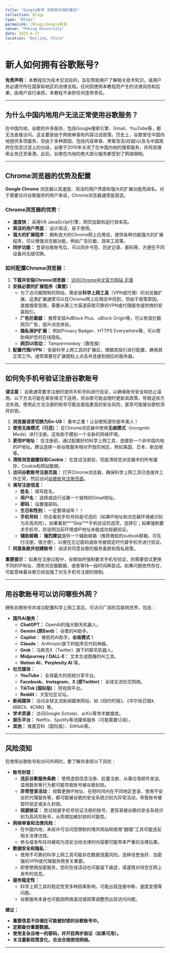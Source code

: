 ```yaml
---
title: "Google账号 互联网冲浪的基石"
collection: Blogs
type: "Blogs"
permalink: /Blogs/Google账号
venue: "Peking University"
date: 2025-6-17
location: "Beijing, China"
---
```

# 新人如何拥有谷歌账号?

**免责声明：** 本教程仅为技术交流目的，旨在帮助用户了解相关技术知识。请用户务必遵守所在国家和地区的法律法规。任何因使用本教程而产生的法律风险和后果，由用户自行承担。本教程不承担任何连带责任。

-----

## 为什么中国内地用户无法正常使用谷歌服务？

在中国内地，谷歌的许多服务，包括Google搜索引擎、Gmail、YouTube等，都无法直接访问。这主要是由于网络审查和内容过滤政策。历史上，谷歌曾在中国内地提供多项服务，但由于多种原因，包括内容审查、黑客攻击(存疑)以及与中国政府在信息过滤上的分歧，谷歌于2010年关闭了在中国内地的搜索服务，并将其搜索业务迁至香港。此后，谷歌在内地的绝大部分服务都受到了网络限制。

-----

## Chrome浏览器的优势及配置

**Google Chrome** 浏览器以其速度、简洁的用户界面和强大的扩展功能而闻名。对于需要访问谷歌服务的用户来说，Chrome浏览器通常是首选。

### Chrome浏览器的优势：

  * **速度快：** 采用V8 JavaScript引擎，网页加载和运行效率高。
  * **简洁的用户界面：** 设计简洁，易于使用。
  * **强大的扩展程序：** 拥有庞大的Chrome网上应用店，提供各种功能强大的扩展程序，可以增强浏览器功能，例如广告拦截、效率工具等。
  * **同步功能：** 登录谷歌账号后，可以同步书签、历史记录、密码等，方便在不同设备间无缝切换。

### 如何配置Chrome浏览器：

1.  **下载并安装Chrome浏览器：** [访问Chrome中文官方网站,无墙](https://www.google.cn/chrome/next-steps.html?statcb=0&installdataindex=empty&defaultbrowser=0)
2.  **安装必要的扩展程序（重要）：**
      * 为了访问被限制的网站，需安装**科学上网工具**（VPN或代理）的浏览器扩展。这类扩展通常可以在Chrome网上应用店中找到，但由于政策原因，直接搜索受限，需要从第三方渠道获取可靠的VPN或代理服务提供商的安装指引。
      * **广告拦截器：** 推荐安装AdBlock Plus、uBlock Origin等，可以有效拦截网页广告，提升浏览体验。
      * **隐私保护扩展：** 例如Privacy Badger、HTTPS Everywhere等，可以帮助保护您的在线隐私。
      * **网页UI改动：** Tampermonkey（篡改猴）
3.  **配置代理/VPN：** 安装科学上网工具的扩展后，根据其指引进行配置，确保其正常工作。通常需要在扩展图标上点击并连接到相应的服务器。

-----

## 如何免手机号验证注册谷歌账号

**请注意：** 谷歌通常要求注册时提供手机号码进行验证，以确保账号安全和防止滥用。以下方法可能在某些情况下适用，但谷歌可能会随时更新其政策，导致这些方法失效。使用此方法注册的账号可能会面临更高的安全风险，甚至可能被谷歌检测并封锁。

1.  **浏览器语言切换为En-US：** 重中之重！让谷歌知道你是牢美人！
2.  **使用无痕模式（可选）：** 在Chrome浏览器中使用**无痕模式**（Incognito Mode）进行注册。这有助于模拟一个全新的网络环境。
3.  **更改IP地址：** 在注册前，通过配置好的科学上网工具，连接到一个非中国内地的IP地址。建议选择一些谷歌服务相对开放的地区，例如美国、日本、新加坡等。
4.  **清除浏览器缓存和Cookie：** 在尝试注册前，彻底清除您浏览器中的所有缓存、Cookie和网站数据。
5.  **访问谷歌账号注册页面：** 打开Chrome浏览器，确保科学上网工具已连接并工作正常，然后访问[谷歌账号注册页面](https://accounts.google.com/lifecycle/steps/signup/name?continue=https%3A%2F%2Fwww.google.com%3Fhl%3Dzh-CN&dsh=S-1089015267%3A1750219695620942&ec=GAlA8wE&flowEntry=SignUp&flowName=GlifWebSignIn&hl=en-US&TL=ALgCv6yKU2n_rxobqXAIlgCjXrs7T_ZTw99REM31yXt1vgX5k2FTIZCTGtRotOaW)。
6.  **填写注册信息：**
      * **姓名：** 填写姓名。
      * **用户名：** 选择或自行设置一个独特的Gmail地址。
      * **密码：** 设置强密码。
      * **生日和性别：** 一定要填成年！！
      * **手机号码：** 你会看到手机号码是可选的（如果IP地址和浏览器环境被识别为非高风险）。如果看到\*\*“Skip”\*\*手机验证的选项，选择它；如果强制要求手机号，则说明当前环境或IP地址未能成功规避验证。
      * **辅助邮箱：** **强烈建议**提供一个辅助邮箱（推荐微软的outlook邮箱，可先行注册，很方便），以便在忘记密码或账号被锁定时代替手机号进行验证。
7.  **同意条款并创建账号：** 阅读并同意谷歌的服务条款和隐私政策。

**重要提示：** 如果在注册过程中，谷歌始终强制要求手机号验证，则需要尝试更换不同的IP地址、清除浏览器数据，或者等待一段时间再尝试。如果问题依然存在，可能意味着谷歌已经加强了对无手机号注册的限制。

-----

## 用谷歌账号可以访问哪些外网？

拥有谷歌账号并成功配置科学上网工具后，可访问广阔的互联网世界，包括：

  * **国外AI服务：**
      * **ChatGPT：** OpenAI的强大聊天机器人。
      * **Gemini (原Bard)：** 谷歌的AI助手。
      * **Copilot：** 微软的AI助手。**全局模式！**
      * **Claude：** Anthropic旗下的程序员代码神器。
      * **Grok：** 马斯克X（Twitter）旗下的聊天机器人。
      * **Midjourney / DALL-E：** 文本生成图像的AI工具。
      * **Notion AI、Perplexity AI** 等。
  * **社交媒体：**
      * **YouTube：** 全球最大的视频分享平台。
      * **Facebook、Instagram、X (原Twitter)：** 全球主流社交网络。
      * **TikTok (国际版)：** 短视频平台。
      * **Reddit：** 大型社区论坛。
  * **新闻媒体：** 访问全球主流新闻媒体网站，如《纽约时报》、《华尔街日报》、《BBC》、《CNN》等。
  * **学术资源：** 访问Google Scholar、arXiv等学术数据库。
  * **娱乐平台：** Netflix、Spotify等流媒体服务（可能需要订阅）。
  * **其他：** 维基百科（国际版）、GitHub等。

-----

## 风险须知

在使用谷歌账号和访问外网时，要了解并承担以下风险：

  * **账号封锁：**
      * **违反谷歌服务条款：** 使用虚假信息注册、批量注册、从事垃圾邮件发送、滥用服务等行为都可能导致账号被谷歌封锁。
      * **异常登录活动：** 频繁更换IP地址、在短时间内在不同地区登录、使用不安全的代理服务等，都可能被谷歌的安全系统识别为异常活动，导致账号被暂时锁定或永久封锁。
      * **规避验证：** 尝试规避手机号验证注册的账号，更容易被谷歌的安全系统识别为高风险账号，从而增加被封锁的可能性。
  * **网络审查和法律风险：**
      * 在中国内地，未经许可访问受限制的境外网站和使用“翻墙”工具可能违反相关法律法规。
      * 参与或发布任何被视为违反当地法律的内容都可能带来严重的法律后果。
  * **数据安全和隐私：**
      * 使用不可靠的科学上网工具可能存在数据泄露风险。选择信誉良好、加密强的VPN或代理服务商至关重要。
      * 即使使用加密服务，您的在线活动也可能留下痕迹，请谨慎对待您在网上发布的信息。
  * **服务稳定性：**
      * 科学上网工具的稳定性受多种因素影响，可能出现连接中断、速度变慢等问题。
      * 谷歌服务本身也可能因网络波动或政策调整而出现访问问题。

**建议：**

  * **重要信息不存储在可能被封锁的谷歌账号中。**
  * **定期备份重要数据。**
  * **使用复杂且唯一的密码，并开启两步验证（如果可用）。**
  * **关注最新政策变化，合法合规使用网络。**

-----
